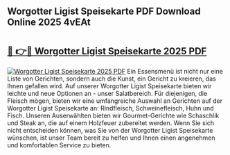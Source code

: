 ## Worgotter Ligist Speisekarte PDF Download Online 2025 4vEAt

# <h2><a href="http://gc5gsxs.nevu.top/?p=Worgotter+Ligist+Speisekarte">🔗 👉🔴 Worgotter Ligist Speisekarte 2025 PDF</a></h2>

[![Worgotter Ligist Speisekarte 2025 PDF](https://i.imgur.com/dBaPXMq.png)](http://gc5gsxs.nevu.top/?p=Worgotter+Ligist+Speisekarte)
Ein Essensmenü ist nicht nur eine Liste von Gerichten, sondern auch die Kunst, ein Gericht zu kreieren, das Ihnen gefallen wird. Auf unserer Worgotter Ligist Speisekarte bieten wir leichte und neue Optionen an - unser Salatbereich. Für diejenigen, die Fleisch mögen, bieten wir eine umfangreiche Auswahl an Gerichten auf der Worgotter Ligist Speisekarte an: Rindfleisch, Schweinefleisch, Huhn und Fisch. Unseren Auserwählten bieten wir Gourmet-Gerichte wie Schaschlik und Steak an, die auf einem Holzfeuer zubereitet werden. Wenn Sie sich nicht entscheiden können, was Sie von der Worgotter Ligist Speisekarte wünschen, ist unser Team bereit zu helfen und Ihnen einen angenehmen und komfortablen Service zu bieten.
